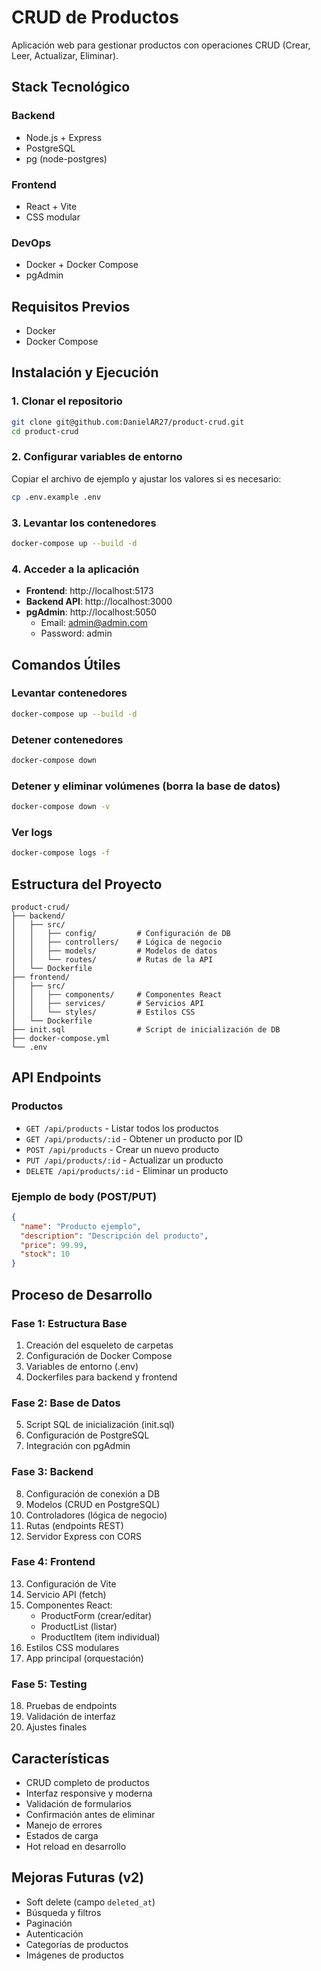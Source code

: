 # CRUD de Productos

Aplicación web para gestionar productos con operaciones CRUD (Crear, Leer, Actualizar, Eliminar).

## Stack Tecnológico

### Backend
- Node.js + Express
- PostgreSQL
- pg (node-postgres)

### Frontend
- React + Vite
- CSS modular

### DevOps
- Docker + Docker Compose
- pgAdmin

## Requisitos Previos

- Docker
- Docker Compose

## Instalación y Ejecución

### 1. Clonar el repositorio
```bash
git clone git@github.com:DanielAR27/product-crud.git
cd product-crud
```

### 2. Configurar variables de entorno

Copiar el archivo de ejemplo y ajustar los valores si es necesario:
```bash
cp .env.example .env
```

### 3. Levantar los contenedores
```bash
docker-compose up --build -d
```

### 4. Acceder a la aplicación

- **Frontend**: http://localhost:5173
- **Backend API**: http://localhost:3000
- **pgAdmin**: http://localhost:5050
  - Email: admin@admin.com
  - Password: admin

## Comandos Útiles

### Levantar contenedores
```bash
docker-compose up --build -d
```

### Detener contenedores
```bash
docker-compose down
```

### Detener y eliminar volúmenes (borra la base de datos)
```bash
docker-compose down -v
```

### Ver logs
```bash
docker-compose logs -f
```

## Estructura del Proyecto
```
product-crud/
├── backend/
│   ├── src/
│   │   ├── config/         # Configuración de DB
│   │   ├── controllers/    # Lógica de negocio
│   │   ├── models/         # Modelos de datos
│   │   └── routes/         # Rutas de la API
│   └── Dockerfile
├── frontend/
│   ├── src/
│   │   ├── components/     # Componentes React
│   │   ├── services/       # Servicios API
│   │   └── styles/         # Estilos CSS
│   └── Dockerfile
├── init.sql                # Script de inicialización de DB
├── docker-compose.yml
└── .env
```

## API Endpoints

### Productos

- `GET /api/products` - Listar todos los productos
- `GET /api/products/:id` - Obtener un producto por ID
- `POST /api/products` - Crear un nuevo producto
- `PUT /api/products/:id` - Actualizar un producto
- `DELETE /api/products/:id` - Eliminar un producto

### Ejemplo de body (POST/PUT)
```json
{
  "name": "Producto ejemplo",
  "description": "Descripción del producto",
  "price": 99.99,
  "stock": 10
}
```

## Proceso de Desarrollo

### Fase 1: Estructura Base
1. Creación del esqueleto de carpetas
2. Configuración de Docker Compose
3. Variables de entorno (.env)
4. Dockerfiles para backend y frontend

### Fase 2: Base de Datos
5. Script SQL de inicialización (init.sql)
6. Configuración de PostgreSQL
7. Integración con pgAdmin

### Fase 3: Backend
8. Configuración de conexión a DB
9. Modelos (CRUD en PostgreSQL)
10. Controladores (lógica de negocio)
11. Rutas (endpoints REST)
12. Servidor Express con CORS

### Fase 4: Frontend
13. Configuración de Vite
14. Servicio API (fetch)
15. Componentes React:
    - ProductForm (crear/editar)
    - ProductList (listar)
    - ProductItem (item individual)
16. Estilos CSS modulares
17. App principal (orquestación)

### Fase 5: Testing
18. Pruebas de endpoints
19. Validación de interfaz
20. Ajustes finales

## Características

- CRUD completo de productos
- Interfaz responsive y moderna
- Validación de formularios
- Confirmación antes de eliminar
- Manejo de errores
- Estados de carga
- Hot reload en desarrollo

## Mejoras Futuras (v2)

- Soft delete (campo `deleted_at`)
- Búsqueda y filtros
- Paginación
- Autenticación
- Categorías de productos
- Imágenes de productos